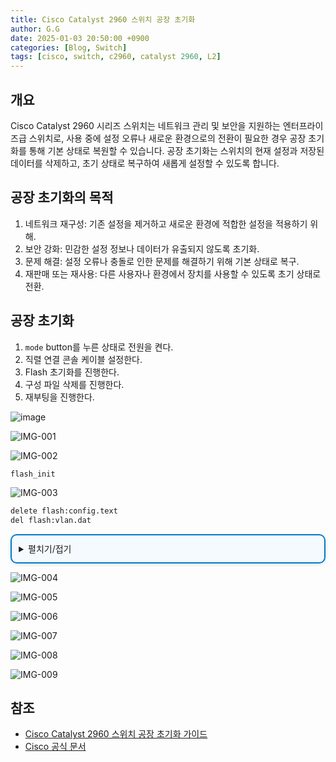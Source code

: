 ```yaml
---
title: Cisco Catalyst 2960 스위치 공장 초기화
author: G.G
date: 2025-01-03 20:50:00 +0900
categories: [Blog, Switch]
tags: [cisco, switch, c2960, catalyst 2960, L2]
---
```


## 개요
Cisco Catalyst 2960 시리즈 스위치는 네트워크 관리 및 보안을 지원하는 엔터프라이즈급 스위치로, 사용 중에 설정 오류나 새로운 환경으로의 전환이 필요한 경우 공장 초기화를 통해 기본 상태로 복원할 수 있습니다. 공장 초기화는 스위치의 현재 설정과 저장된 데이터를 삭제하고, 초기 상태로 복구하여 새롭게 설정할 수 있도록 합니다.

## 공장 초기화의 목적
1. 네트워크 재구성: 기존 설정을 제거하고 새로운 환경에 적합한 설정을 적용하기 위해.
2. 보안 강화: 민감한 설정 정보나 데이터가 유출되지 않도록 초기화.
3. 문제 해결: 설정 오류나 충돌로 인한 문제를 해결하기 위해 기본 상태로 복구.
4. 재판매 또는 재사용: 다른 사용자나 환경에서 장치를 사용할 수 있도록 초기 상태로 전환.

## 공장 초기화
1. `mode` button를 누른 상태로 전원을 켠다.
2. 직렬 연결 콘솔 케이블 설정한다.
3. Flash 초기화를 진행한다.
4. 구성 파일 삭제를 진행한다.
5. 재부팅을 진행한다.

![image](https://user-images.githubusercontent.com/36792594/208580157-9591f2de-ded0-49ba-8af0-6464bfd93294.png)

![IMG-001](https://user-images.githubusercontent.com/36792594/208579393-78cd1c27-0f8f-4007-8894-7f8fe9977a2a.png)

![IMG-002](https://user-images.githubusercontent.com/36792594/208579400-746bfb50-4096-444e-ae97-4fbd0944a0ec.png)

```bash
flash_init
```

![IMG-003](https://user-images.githubusercontent.com/36792594/208579403-48d8767d-4bb5-44f4-9ca6-8d846d3ea12d.png)

```bash
delete flash:config.text
del flash:vlan.dat
```

<details markdown="block" style="margin: 1em 0; padding: 0.8em; border: 2px solid #007acc; border-radius: 10px; background-color: #f5faff; box-shadow: 0 2px 5px rgba(0, 0, 0, 0.1);">
  <summary>
    펼치기/접기
  </summary>

```bash
switch: delete flash:config.text
Are you sure you want to delete "flash:config.text" (y/n)?y
File "flash:config.text" deleted
```

```bash
switch: del flash:vlan.dat
Are you sure you want to delete "vlan.dat" (y/n)?y
File "flash:vlan.dat" deleted
```

</details>

![IMG-004](https://user-images.githubusercontent.com/36792594/208579404-396308ed-189f-43c6-be5c-4ce959f3b736.png)

![IMG-005](https://user-images.githubusercontent.com/36792594/208579405-708b9bc9-d01b-43ff-b73d-78d26e610356.png)

![IMG-006](https://user-images.githubusercontent.com/36792594/208579406-3b8a050d-d631-40c0-ba54-3edc64e13665.png)

![IMG-007](https://user-images.githubusercontent.com/36792594/208579407-7bd183f6-c6d3-452f-8a8a-ecb22e2bfcf6.png)

![IMG-008](https://user-images.githubusercontent.com/36792594/208579409-1eda973e-aca5-43b3-8e4d-04face507c44.png)

![IMG-009](https://user-images.githubusercontent.com/36792594/208579411-b323e18a-915d-404a-b113-b2728c9ae16c.png)

## 참조
- [Cisco Catalyst 2960 스위치 공장 초기화 가이드](https://niksec.com/how-to-reset-cisco-catalyst-2960-switches-to-factory-default)
- [Cisco 공식 문서](https://www.cisco.com/c/en/us/td/docs/switches/lan/catalyst2960/hardware/installation/guide_stack/2960SHIG/HIGOVERV.html)
